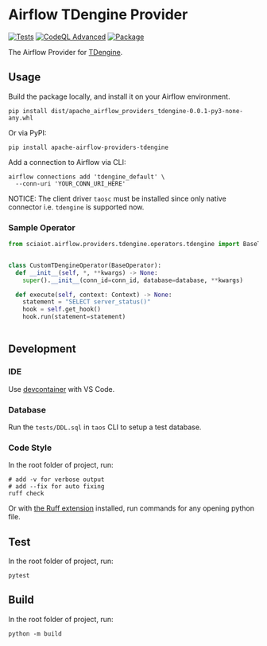 # Airflow TDengine Provider

[![Tests](https://github.com/scia-iot/airflow-providers-tdengine/actions/workflows/tests.yml/badge.svg)](https://github.com/scia-iot/airflow-providers-tdengine/actions/workflows/tests.yml)
[![CodeQL Advanced](https://github.com/scia-iot/airflow-providers-tdengine/actions/workflows/codeql.yml/badge.svg)](https://github.com/scia-iot/airflow-providers-tdengine/actions/workflows/codeql.yml)
[![Package](https://github.com/scia-iot/airflow-providers-tdengine/actions/workflows/package.yml/badge.svg)](https://github.com/scia-iot/airflow-providers-tdengine/actions/workflows/package.yml)

The Airflow Provider for [TDengine](https://github.com/taosdata/TDengine).

## Usage

Build the package locally, and install it on your Airflow environment.

```shell
pip install dist/apache_airflow_providers_tdengine-0.0.1-py3-none-any.whl
```

Or via PyPI:

```shell
pip install apache-airflow-providers-tdengine
```

Add a connection to Airflow via CLI:

```shell
airflow connections add 'tdengine_default' \
  --conn-uri 'YOUR_CONN_URI_HERE'
```

NOTICE: The client driver `taosc` must be installed since only native connector i.e. `tdengine` is supported now.

### Sample Operator

```python
from sciaiot.airflow.providers.tdengine.operators.tdengine import BaseTDengineOperator


class CustomTDengineOperator(BaseOperator):
  def __init__(self, *, **kwargs) -> None:
    super().__init__(conn_id=conn_id, database=database, **kwargs)

  def execute(self, context: Context) -> None:
    statement = "SELECT server_status()"
    hook = self.get_hook()
    hook.run(statement=statement)
  
```

## Development

### IDE

Use [devcontainer](https://code.visualstudio.com/docs/devcontainers/containers) with VS Code.

### Database

Run the `tests/DDL.sql` in `taos` CLI to setup a test database.

### Code Style

In the root folder of project, run:

```shell
# add -v for verbose output
# add --fix for auto fixing
ruff check 
```

Or with [the Ruff extension](https://marketplace.visualstudio.com/items?itemName=charliermarsh.ruff) installed, run commands for any opening python file.

## Test

In the root folder of project, run:

```shell
pytest
```

## Build

In the root folder of project, run:

```shell
python -m build
```
